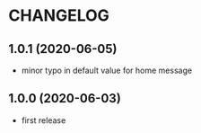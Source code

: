 CHANGELOG
=========

1.0.1 (2020-06-05)
------------------

* minor typo in default value for home message

1.0.0 (2020-06-03)
------------------

* first release
